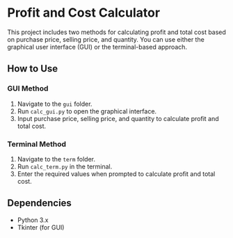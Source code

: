 # Profit and Cost Calculator

This project includes two methods for calculating profit and total cost based on purchase price, selling price, and quantity. You can use either the graphical user interface (GUI) or the terminal-based approach.


## How to Use

### GUI Method
1. Navigate to the `gui` folder.
2. Run `calc_gui.py` to open the graphical interface.
3. Input purchase price, selling price, and quantity to calculate profit and total cost.

### Terminal Method
1. Navigate to the `term` folder.
2. Run `calc_term.py` in the terminal.
3. Enter the required values when prompted to calculate profit and total cost.

## Dependencies
- Python 3.x
- Tkinter (for GUI)


